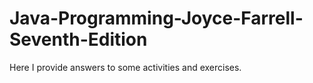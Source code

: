 # Java-Programming-Joyce-Farrell-Seventh-Edition
Here I provide answers to some activities and exercises.
